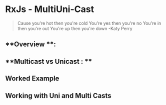 # RxJs - MultiUni-Cast
> Cause you're hot then you're cold
You're yes then you're no
You're in then you're out
You're up then you're down
> -Katy Perry
## **Overview **: 


## **Multicast vs Unicast : **


## **Worked Example**


## **Working with Uni and Multi Casts**
